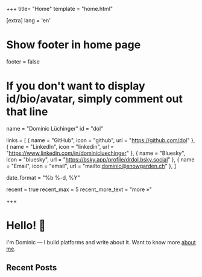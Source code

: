+++
title= "Home"
template = "home.html"

[extra]
lang = 'en'

# Show footer in home page
footer = false

# If you don't want to display id/bio/avatar, simply comment out that line
name = "Dominic Lüchinger"
id = "dol"

links = [
    { name = "GitHub", icon = "github", url = "https://github.com/dol" },
    { name = "LinkedIn", icon = "linkedin", url = "https://www.linkedin.com/in/dominicluechinger" },
    { name = "Bluesky", icon = "bluesky", url = "https://bsky.app/profile/drdol.bsky.social" },
    { name = "Email", icon = "email", url = "mailto:dominic@snowgarden.ch" },
]

date_format = "%b %-d, %Y"

recent = true
recent_max = 5
recent_more_text = "more »"

+++

# Hello! 👋

I'm Dominic — I build platforms and write about it. Want to know more [about me](/about/).

## Recent Posts
